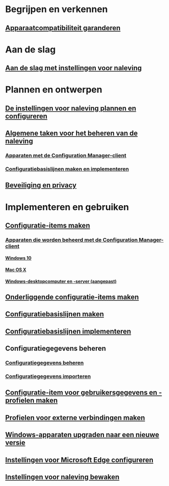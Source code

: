 # Begrijpen en verkennen
## [Apparaatcompatibiliteit garanderen](understand/ensure-device-compliance.md)

# Aan de slag
## [Aan de slag met instellingen voor naleving](get-started/get-started-with-compliance-settings.md)

# Plannen en ontwerpen
## [De instellingen voor naleving plannen en configureren](plan-design/plan-for-and-configure-compliance-settings.md)
## [Algemene taken voor het beheren van de naleving](plan-design/common-tasks-for-managing-compliance.md)
### [Apparaten met de Configuration Manager-client](plan-design/common-tasks-for-managing-compliance-on-devices-with-the-client.md)
### [Configuratiebasislijnen maken en implementeren](plan-design/common-tasks-for-creating-and-deploying-configuration-baselines.md)
## [Beveiliging en privacy](plan-design/security-and-privacy-for-compliance-settings.md)

# Implementeren en gebruiken

## [Configuratie-items maken](deploy-use/create-configuration-items.md)
### [Apparaten die worden beheerd met de Configuration Manager-client](deploy-use/configuration-items-for-devices-managed-with-the-client.md)
#### [Windows 10](deploy-use/create-configuration-items-for-windows-10-devices-managed-with-the-client.md)
#### [Mac OS X](deploy-use/create-configuration-items-for-mac-os-x-devices-managed-with-the-client.md)
#### [Windows-desktopcomputer en -server (aangepast)](deploy-use/create-custom-configuration-items-for-windows-desktop-and-server-computers-managed-with-the-client.md)
## [Onderliggende configuratie-items maken](deploy-use/create-child-configuration-items.md)

## [Configuratiebasislijnen maken](deploy-use/create-configuration-baselines.md)
## [Configuratiebasislijnen implementeren](deploy-use/deploy-configuration-baselines.md)

## Configuratiegegevens beheren
### [Configuratiegegevens beheren](deploy-use/management-tasks-for-configuration-data.md)
### [Configuratiegegevens importeren](deploy-use/import-configuration-data.md)

## [Configuratie-item voor gebruikersgegevens en -profielen maken](deploy-use/create-user-data-and-profiles-configuration-items.md)
## [Profielen voor externe verbindingen maken](deploy-use/create-remote-connection-profiles.md)
## [Windows-apparaten upgraden naar een nieuwe versie](deploy-use/upgrade-windows-version.md)
## [Instellingen voor Microsoft Edge configureren](deploy-use/browser-profiles.md)
## [Instellingen voor naleving bewaken](deploy-use/monitor-compliance-settings.md)
